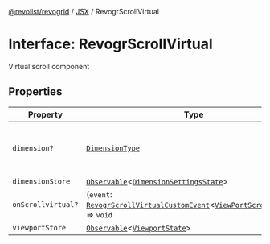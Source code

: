 [@revolist/revogrid](README.md) / [JSX](Namespace.JSX.md) / RevogrScrollVirtual

# Interface: RevogrScrollVirtual

Virtual scroll component

## Properties

| Property | Type | Description | Defined in |
| ------ | ------ | ------ | ------ |
| `dimension?` | [`DimensionType`](TypeAlias.DimensionType.md) | Scroll dimension (`X` - `rgCol` or `Y` - `rgRow`) | [src/components.d.ts:2087](https://github.com/revolist/revogrid/blob/c4e80f786890231c76aca88d327b090657d3fbb9/src/components.d.ts#L2087) |
| `dimensionStore` | [`Observable`](TypeAlias.Observable.md)\<[`DimensionSettingsState`](Interface.DimensionSettingsState.md)\> | Dimensions | [src/components.d.ts:2091](https://github.com/revolist/revogrid/blob/c4e80f786890231c76aca88d327b090657d3fbb9/src/components.d.ts#L2091) |
| `onScrollvirtual?` | (`event`: [`RevogrScrollVirtualCustomEvent`](Interface.RevogrScrollVirtualCustomEvent.md)\<[`ViewPortScrollEvent`](TypeAlias.ViewPortScrollEvent.md)\>) => `void` | Scroll event | [src/components.d.ts:2095](https://github.com/revolist/revogrid/blob/c4e80f786890231c76aca88d327b090657d3fbb9/src/components.d.ts#L2095) |
| `viewportStore` | [`Observable`](TypeAlias.Observable.md)\<[`ViewportState`](Interface.ViewportState.md)\> | Viewport | [src/components.d.ts:2099](https://github.com/revolist/revogrid/blob/c4e80f786890231c76aca88d327b090657d3fbb9/src/components.d.ts#L2099) |
